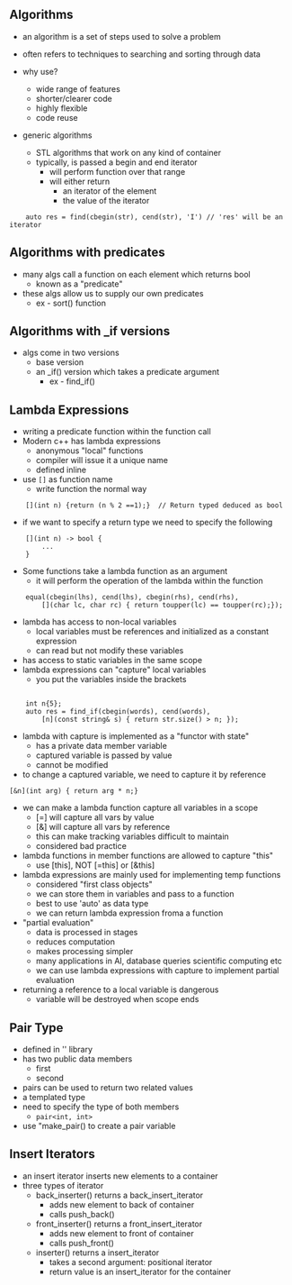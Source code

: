 ## Algorithms

- an algorithm is a set of steps used to solve a problem
- often refers to techniques to searching and sorting through data

- why use?
    - wide range of features
    - shorter/clearer code
    - highly flexible
    - code reuse

- generic algorithms
    - STL algorithms that work on any kind of container
    - typically, is passed a begin and end iterator
        - will perform function over that range
        - will either return
            - an iterator of the element
            - the value of the iterator

```
    auto res = find(cbegin(str), cend(str), 'I') // 'res' will be an iterator
```


## Algorithms with predicates

- many algs call a function on each element which returns bool
    - known as a "predicate"
- these algs allow us to supply our own predicates
    - ex - sort() function


##  Algorithms with _if versions
- algs come in two versions
    - base version
    - an _if() version which takes a predicate argument
        - ex - find_if()


## Lambda Expressions
- writing a predicate function within the function call
- Modern c++ has lambda expressions
    - anonymous "local" functions
    - compiler will issue it a unique name
    - defined inline
- use `[]` as function name
    - write function the normal way
```
    [](int n) {return (n % 2 ==1);}  // Return typed deduced as bool
```

- if we want to specify a return type we need to specify the following
```
    [](int n) -> bool {
        ...
    }
```

- Some functions take a lambda function as an argument
    - it will perform the operation of the lambda within the function

```
    equal(cbegin(lhs), cend(lhs), cbegin(rhs), cend(rhs),
        [](char lc, char rc) { return toupper(lc) == toupper(rc);});
```

- lambda has access to non-local variables
    - local variables must be references and initialized as a constant expression
    - can read but not modify these variables
- has access to static variables in the same scope
- lambda expressions can "capture" local variables
    - you put the variables inside the brackets
```

    int n{5};
    auto res = find_if(cbegin(words), cend(words),
        [n](const string& s) { return str.size() > n; });
```
- lambda with capture is implemented as a "functor with state"
    - has a private data member variable
    - captured variable is passed by value
    - cannot be modified
- to change a captured variable, we need to capture it by reference

`[&n](int arg) { return arg * n;}`

- we can make a lambda function capture all variables in a scope
    - \[=\] will capture all vars by value
    - \[&\] will capture all vars by reference
    - this can make tracking variables difficult to maintain
    - considered bad practice
- lambda functions in member functions are allowed to capture "this"
    - use \[this\], NOT \[=this\] or \[&this\]
- lambda expressions are mainly used for implementing temp functions
    - considered "first class objects"
    - we can store them in variables and pass to a function
    - best to use 'auto' as data type
    - we can return lambda expression froma a function
- "partial evaluation"
    - data is processed in stages
    - reduces computation
    - makes processing simpler
    - many applications in AI, database queries scientific computing etc
    - we can use lambda expressions with capture to implement partial evaluation
- returning a reference to a local variable is dangerous
    - variable will be destroyed when scope ends

## Pair Type
- defined in '<utility>' library
- has two public data members
    - first
    - second
- pairs can be used to return two related values
- a templated type
- need to specify the type of both members
    - `pair<int, int>`
- use "make_pair() to create a pair variable

## Insert Iterators
- an insert iterator inserts new elements to a container
- three types of iterator
    - back_inserter() returns a back_insert_iterator
        - adds new element to back of container
        - calls push_back()
    - front_inserter() returns a front_insert_iterator
        - adds new element to front of container
        - calls push_front()
    - inserter() returns a insert_iterator
        - takes a second argument: positional iterator
        - return value is an insert_iterator for the container